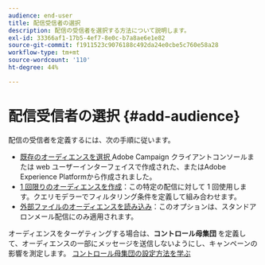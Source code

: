 ```yaml
---
audience: end-user
title: 配信受信者の選択
description: 配信の受信者を選択する方法について説明します。
exl-id: 33366af1-17b5-4ef7-8e0c-b7a8ae6e1e82
source-git-commit: f1911523c9076188c492da24e0cbe5c760e58a28
workflow-type: tm+mt
source-wordcount: '110'
ht-degree: 44%

---
```


# 配信受信者の選択 {#add-audience}

配信の受信者を定義するには、次の手順に従います。

* [ 既存のオーディエンスを選択 ](add-audience.md)Adobe Campaign クライアントコンソールまたは web ユーザーインターフェイスで作成された、またはAdobe Experience Platformから作成されました。
* [1 回限りのオーディエンスを作成](one-time-audience.md)：この特定の配信に対して 1 回使用します。クエリモデラーでフィルタリング条件を定義して組み合わせます。
* [外部ファイルのオーディエンスを読み込み](file-audience.md)：このオプションは、スタンドアロンメール配信にのみ適用されます。

オーディエンスをターゲティングする場合は、**コントロール母集団** を定義して、オーディエンスの一部にメッセージを送信しないようにし、キャンペーンの影響を測定します。 [コントロール母集団の設定方法を学ぶ](control-group.md)
